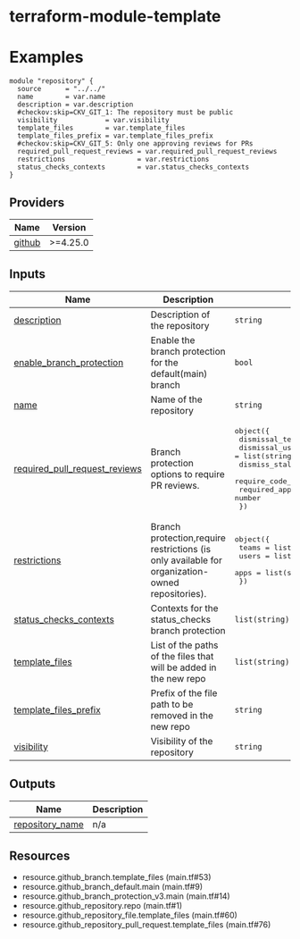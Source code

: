 # terraform-module-template
<!-- BEGIN_TF_DOCS -->
# Examples
```hcl
module "repository" {
  source      = "../../"
  name        = var.name
  description = var.description
  #checkov:skip=CKV_GIT_1: The repository must be public
  visibility            = var.visibility
  template_files        = var.template_files
  template_files_prefix = var.template_files_prefix
  #checkov:skip=CKV_GIT_5: Only one approving reviews for PRs
  required_pull_request_reviews = var.required_pull_request_reviews
  restrictions                  = var.restrictions
  status_checks_contexts        = var.status_checks_contexts
}
```

## Providers

| Name | Version |
|------|---------|
| <a name="provider_github"></a> [github](#provider\_github) | >=4.25.0 |
## Inputs

| Name | Description | Type | Default | Required |
|------|-------------|------|---------|:--------:|
| <a name="input_description"></a> [description](#input\_description) | Description of the repository | `string` | n/a | yes |
| <a name="input_enable_branch_protection"></a> [enable\_branch\_protection](#input\_enable\_branch\_protection) | Enable the branch protection for the default(main) branch | `bool` | `true` | no |
| <a name="input_name"></a> [name](#input\_name) | Name of the repository | `string` | n/a | yes |
| <a name="input_required_pull_request_reviews"></a> [required\_pull\_request\_reviews](#input\_required\_pull\_request\_reviews) | Branch protection options to require PR reviews. | <pre>object({<br>    dismissal_teams                 = list(string)<br>    dismissal_users                 = list(string)<br>    dismiss_stale_reviews           = bool<br>    require_code_owner_reviews      = bool<br>    required_approving_review_count = number<br>  })</pre> | n/a | yes |
| <a name="input_restrictions"></a> [restrictions](#input\_restrictions) | Branch protection,require restrictions (is only available for organization-owned repositories). | <pre>object({<br>    teams = list(string)<br>    users = list(string)<br>    apps  = list(string)<br>  })</pre> | n/a | yes |
| <a name="input_status_checks_contexts"></a> [status\_checks\_contexts](#input\_status\_checks\_contexts) | Contexts for the status\_checks branch protection | `list(string)` | `[]` | no |
| <a name="input_template_files"></a> [template\_files](#input\_template\_files) | List of the paths of the files that will be added in the new repo | `list(string)` | `[]` | no |
| <a name="input_template_files_prefix"></a> [template\_files\_prefix](#input\_template\_files\_prefix) | Prefix of the file path to be removed in the new repo | `string` | `""` | no |
| <a name="input_visibility"></a> [visibility](#input\_visibility) | Visibility of the repository | `string` | `"private"` | no |
## Outputs

| Name | Description |
|------|-------------|
| <a name="output_repository_name"></a> [repository\_name](#output\_repository\_name) | n/a |
## Resources

- resource.github_branch.template_files (main.tf#53)
- resource.github_branch_default.main (main.tf#9)
- resource.github_branch_protection_v3.main (main.tf#14)
- resource.github_repository.repo (main.tf#1)
- resource.github_repository_file.template_files (main.tf#60)
- resource.github_repository_pull_request.template_files (main.tf#76)
<!-- END_TF_DOCS -->
